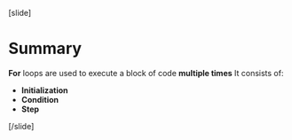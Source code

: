 [slide]
# Summary
**For** loops are used to execute a block of code **multiple times**
It consists of:
* **Initialization**
* **Condition**
* **Step**

[/slide]